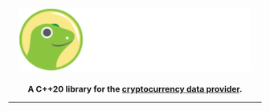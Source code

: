 <p align="center">
  <img width="460" height="125" src="/images/coingecko.jpg">
</p>
<h3 align="center">A C++20 library for the <a href="https://www.coingecko.com/">cryptocurrency data provider</a>.</h3>
<hr>
